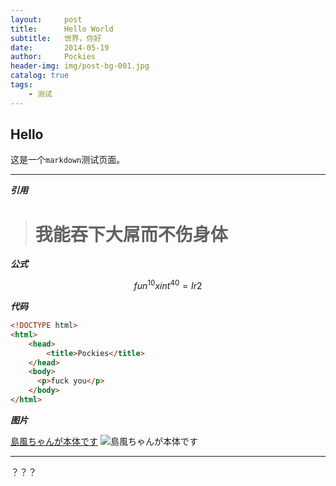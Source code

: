 ```yaml
---
layout:     post
title:      Hello World
subtitle:   世界，你好
date:       2014-05-19
author:     Pockies
header-img: img/post-bg-001.jpg
catalog: true
tags:
    - 测试
---
```


## Hello

这是一个`markdown`测试页面。

------

***引用***

> # 我能吞下大屌而不伤身体

***公式***

$$ fun^10xint^40=Ir2 $$

***代码***

```html
<!DOCTYPE html>
<html>
	<head>
		<title>Pockies</title>
	</head>
	<body>
      <p>fuck you</p>
	</body>
</html>
```

***图片***

[島風ちゃんが本体です](http://zh.pixiv.com/works/43588035)
![島風ちゃんが本体です](http://ww4.sinaimg.cn/large/741f9461gw1egj6n459n0j20fy0frtab.jpg)

------

？？？
